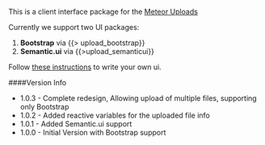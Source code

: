 This is a client interface package for the [Meteor Uploads](https://github.com/tomitrescak/meteor-uploads)

Currently we support two UI packages:

1. **Bootstrap** via {{> upload_bootstrap}}
2. **Semantic.ui** via {{>upload_semanticui}}

Follow [these instructions](https://github.com/tomitrescak/meteor-uploads) to write your own ui.

####Version Info

* 1.0.3 - Complete redesign, Allowing upload of multiple files, supporting only Bootstrap
* 1.0.2 - Added reactive variables for the uploaded file info
* 1.0.1 - Added Semantic.ui support
* 1.0.0 - Initial Version with Bootstrap support
